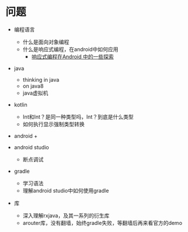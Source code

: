 # 问题

+ 编程语言
  + 什么是面向对象编程
  + 什么是响应式编程，在android中如何应用
    + [响应式编程在Android 中的一些探索](https://juejin.im/post/5c026915f265da615876e42e)
+ java
  + thinking in java
  + on java8
  + java虚拟机
+ kotlin
  + Int和Int？是同一种类型吗，Int？到底是什么类型
  + 如何执行显示强制类型转换

+ android
  + 
+ android studio
  + 断点调试
+ gradle
  + 学习语法
  + 理解android studio中如何使用gradle

+ 库
  + 深入理解rxjava，及其一系列的衍生库
  + arouter库，没有翻墙，始终gradle失败，等翻墙后再来看官方的demo